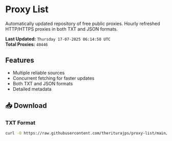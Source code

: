 # Proxy List

Automatically updated repository of free public proxies. Hourly refreshed HTTP/HTTPS proxies in both TXT and JSON formats.

**Last Updated:** `Thursday 17-07-2025 06:14:50 UTC`  
**Total Proxies:** `40446`

## Features
- Multiple reliable sources
- Concurrent fetching for faster updates
- Both TXT and JSON formats
- Detailed metadata

## 📥 Download

### TXT Format
```bash
curl -O https://raw.githubusercontent.com/theriturajps/proxy-list/main/proxies.txt